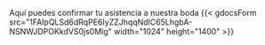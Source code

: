 

Aquí puedes confirmar tu asistencia a nuestra boda
{{< gdocsForm src="1FAIpQLSd6dRqPE6IyZZJhqqNdIC65LhgbA-NSNWJDPOKkdVS0js0Mlg" width="1024" height="1400" >}} 